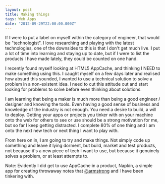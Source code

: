 ```yaml
---
layout: post
title: Making things
tags: Web Apps
date: "2012-09-29T22:00:00.000Z"
---
```


If I were to put a label on myself within the category of engineer, that would be "technologist". I love researching and playing with the latest technologies, one of the downsides to this is that I don't get much live. I put a lot of time into learning and staying up to date, but if I were to list the products I have made lately, they could be counted on one hand.

I recently found myself looking at HTML5 AppCache, and thinking I NEED to make something using this. I caught myself on a few days later and realised how absurd this sounded, I wanted to use a technical solution to solve a problem in a non-existent idea. I need to cut this attitude out and start looking for problems to solve before even thinking about solutions.

I am learning that being a maker is much more than being a good engineer / designer and knowing the tools. Even having a good sense of business and knowledge of the industry is not enough. You need a desire to build, a will to deploy. Getting your apps or projects you tinker with on your machine onto the web for others to see or use should be a strong motivation for me, but so far I keep getting distracted. I complete 80% of one thing and I am onto the next new tech or next thing I want to play with.

From here on in, I am going to try and make things. Not simply code up something and leave it lying dorment, but build, market and test products, not because it's a new piece of tech I want to use, but because it genuinely solves a problem, or at least attempts to.

Note: Evidently I did get to use AppCache in a product, Napkin, a simple app for creating throwaway notes that [@armstrong](http://twitter.com/armstrong) and I have been tinkering with.
